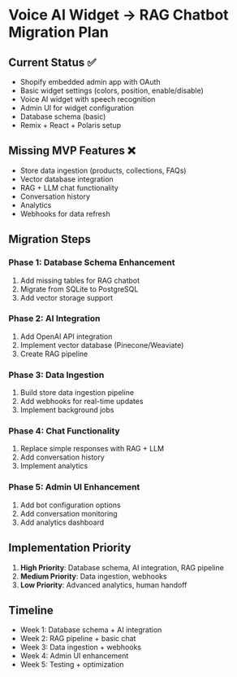 # Voice AI Widget → RAG Chatbot Migration Plan

## Current Status ✅
- Shopify embedded admin app with OAuth
- Basic widget settings (colors, position, enable/disable)
- Voice AI widget with speech recognition
- Admin UI for widget configuration
- Database schema (basic)
- Remix + React + Polaris setup

## Missing MVP Features ❌
- Store data ingestion (products, collections, FAQs)
- Vector database integration
- RAG + LLM chat functionality
- Conversation history
- Analytics
- Webhooks for data refresh

## Migration Steps

### Phase 1: Database Schema Enhancement
1. Add missing tables for RAG chatbot
2. Migrate from SQLite to PostgreSQL
3. Add vector storage support

### Phase 2: AI Integration
1. Add OpenAI API integration
2. Implement vector database (Pinecone/Weaviate)
3. Create RAG pipeline

### Phase 3: Data Ingestion
1. Build store data ingestion pipeline
2. Add webhooks for real-time updates
3. Implement background jobs

### Phase 4: Chat Functionality
1. Replace simple responses with RAG + LLM
2. Add conversation history
3. Implement analytics

### Phase 5: Admin UI Enhancement
1. Add bot configuration options
2. Add conversation monitoring
3. Add analytics dashboard

## Implementation Priority
1. **High Priority**: Database schema, AI integration, RAG pipeline
2. **Medium Priority**: Data ingestion, webhooks
3. **Low Priority**: Advanced analytics, human handoff

## Timeline
- Week 1: Database schema + AI integration
- Week 2: RAG pipeline + basic chat
- Week 3: Data ingestion + webhooks
- Week 4: Admin UI enhancement
- Week 5: Testing + optimization
